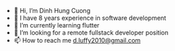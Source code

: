 - 👋 Hi, I’m Dinh Hung Cuong
- 👀 I have 8 years experience in software development
- 🌱 I’m currently learning flutter
- 💞️ I’m looking for a remote fullstack developer position
- 📫 How to reach me d.luffy2010@gmail.com

<!---
luffy201090/luffy201090 is a ✨ special ✨ repository because its `README.md` (this file) appears on your GitHub profile.
You can click the Preview link to take a look at your changes.
--->
